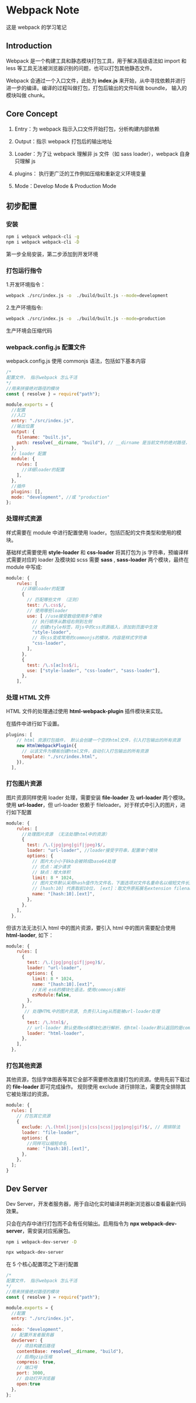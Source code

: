 # Webpack Note

这是 webpack 的学习笔记

## Introduction

Webpack 是一个构建工具和静态模块打包工具，用于解决高级语法如 import 和 less 等工具无法被浏览器识别的问题，也可以打包其他静态文件。

Webpack 会通过一个入口文件，此处为 **index.js** 来开始，从中寻找依赖并进行进一步的编译。编译的过程叫做打包，打包后输出的文件叫做 boundle， 输入的模块叫做 chunk。

## Core Concept

1. Entry：为 webpack 指示入口文件开始打包，分析构建内部依赖

2. Output：指示 webpack 打包后的输出地址

3. Loader：为了让 webpack 理解非 js 文件（如 sass loader），webpack 自身只理解 js

4. plugins： 执行更广泛的工作例如压缩和重新定义环境变量

5. Mode：Develop Mode & Production Mode

## 初步配置

### 安装

```bash
npm i webpack webpack-cli -g
npm i webpack webpack-cli -D
```

第一步全局安装，第二步添加到开发环境

### 打包运行指令

1.开发环境指令：

```bash
webpack ./src/index.js -o  ./build/built.js --mode=development
```

2.生产环境指令:

```bash
webpack ./src/index.js -o  ./build/built.js --mode=production
```

生产环境会压缩代码

### webpack.config.js 配置文件

webpack.config.js 使用 commonjs 语法，包括如下基本内容

```js
/*
配置文件， 指示webpack 怎么干活
*/
//用来拼接绝对路径的模块
const { resolve } = require("path");

module.exports = {
  //配置
  //入口
  entry: "./src/index.js",
  //输出位置
  output: {
    filename: "built.js",
    path: resolve(__dirname, "build"), // __dirname 是当前文件的绝对路径，是node的变量
  },
  // loader 配置
  module: {
    rules: [
      //详细loader的配置
    ],
  },
  //插件
  plugins: [],
  mode: "development", //或 "production"
};
```

### 处理样式资源

样式需要在 module 中进行配置使用 loader。包括匹配的文件类型和使用的模块。

基础样式需要使用 **style-loader** 和 **css-loader** 将其打包为 js 字符串，预编译样式需要对应的 loader 及模块如 scss 需要 **sass** , **sass-loader** 两个模块，最终在 module 中写成:

```js
module: {
    rules: [
      //详细loader的配置
      {
        // 匹配哪些文件 （正则）
        test: /\.css$/,
        // 使用哪些loader
        use: [ //use接受数组使用多个模块
          // 执行顺序从数组右侧到左侧
          // 创建style标签，将js中的css资源插入，添加到页面中生效
          "style-loader",
          // 将css变成常用的commonjs的模块，内容是样式字符串
          "css-loader",
        ],
      },
      {
        test: /\.s[ac]ss$/i,
        use: ["style-loader", "css-loader", "sass-loader"],
      },
    ],
```

### 处理 HTML 文件

HTML 文件的处理通过使用 **html-webpack-plugin** 插件模块来实现。

在插件中进行如下设置。

```js
plugins: [
    // html 资源打包插件， 默认会创建一个空的html文件，引入打包输出的所有资源
    new HtmlWebpackPlugin({
      // 以该文件为模板创建html文件，自动引入打包输出的所有资源
      template: "./src/index.html",
    }),
  ],
```

### 打包图片资源

图片资源同样使用 loader 处理，需要安装 **file-loader** 及 **url-loader** 两个模块。使用 **url-loader**，但 url-loader 依赖于 fileloader。对于样式中引入的图片，进行如下配置

```js
module: {
    rules: [
      //处理图片资源 （无法处理html中的资源）
      {
        test: /\.(jpg|png|gif|jpeg)$/,
        loader: "url-loader", //loader接受字符串，配置单个模块
        options: {
          // 图片大小小于8kb会被转成base64处理
          // 优点：减少请求
          // 缺点：增大体积
          limit: 8 * 1024,
          // 图片文件默认采用hash值作为文件名，下面选项对文件名重命名以缩短文件长度
          // [hash:10] 代表取前10位， [ext]：取文件原拓展名extension filename
          name: "[hash:10].[ext]",
        },
      },
    ],
  },
```

但该方法无法引入 html 中的图片资源，要引入 html 中的图片需要配合使用 **html-laoder**, 如下：

```js
module: {
    rules: [
      {
        test: /\.(jpg|png|gif|jpeg)$/,
        loader: "url-loader",
        options: {
          limit: 8 * 1024,
          name: "[hash:10].[ext]",
          //关闭 es6的模块化语法，使用commonjs解析
          esModule:false,
        },
      },
       // 处理HTML中的图片资源, 负责引入img从而能被url-loader处理
      {
        test: /\.html$/,
        // url-loader 默认使用es6模块化进行解析，但html-loader默认返回的是commonjs的结果，直接解析会报错
        loader: "html-loader",
      },
    ],
  },
```

### 打包其他资源

其他资源，包括字体图表等其它全部不需要修改直接打包的资源。使用先前下载过的 **file-loader** 即可完成操作。
规则使用 exclude 进行排除法，需要完全排除其它被处理过的资源。

```js
module: {
  rules: [
    // 打包其它资源
    {
      exclude: /\.(html|json|js|css|scss|jpg|png|gif)$/, // 用排除法
      loader: "file-loader",
      options: {
        //同样可以缩短命名
        name: "[hash:10].[ext]",
      },
    },
  ];
}
```

## Dev Server

Dev Server，开发者服务器，用于自动化实时编译并刷新浏览器以查看最新代码效果。

只会在内存中进行打包而不会有任何输出。启用指令为 **npx webpack-dev-server**，需安装对应拓展包。

```bash
npm i webpack-dev-server -D

npx webpack-dev-server
```

在 5 个核心配置项之下进行配置

```js
/*
配置文件， 指示webpack 怎么干活
*/
//用来拼接绝对路径的模块
const { resolve } = require("path");

module.exports = {
  //配置
  entry: "./src/index.js",
  ...
  mode: "development",
  // 配置开发者服务器
  devServer: {
    // 项目构建后路径
    contentBase: resolve(__dirname, "build"),
    // 启用gzip压缩
    compress: true,
    // 端口号
    port: 3000,
    // 自动打开浏览器
    open:true
  },
};
```
